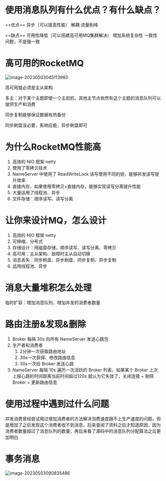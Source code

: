 # 使用消息队列有什么优点？有什么缺点？

==优点==
异步（可以提高性能）
解耦
流量削峰

==缺点==
可用性降低（可以搭建高可用MQ集群解决）
增加系统复杂性
一致性问题，不是强一致

# 高可用的RocketMQ

![image-20230503045113980](C:\backup\assets\image-20230503045113980.png)

高可用就必须是主从架构

多主：对于某个主题即使一个主宕机，其他主节点依然有这个主题的消息队列可以提供生产和消费

同步复制能够保证数据有热备份

同步刷盘没必要，影响应能，异步刷盘即可

# 为什么RocketMQ性能高

1. 高效的 NIO 框架 netty
2. 使用了零拷贝技术
3. NameServer 中使用了 ReadWriteLock 读写使用不同的锁，能够并发读写提升效率
4. 直接内存，如果使用零拷贝+直接内存，能够实现读写分离提升性能
5. 大量运用了线程池、异步
6. 文件存储：顺序读写、读写分离

# 让你来设计MQ，怎么设计

1. 高效的 NIO 框架 netty
2. 可伸缩、分布式
3. 存储设计：用磁盘存储，顺序读写、读写分离、零拷贝
4. 高可用：主从架构、故障时主从自动切换
5. 消息丢失：同步刷盘、异步刷盘、同步复制、异步复制
6. 运用线程池、异步

# 消息大量堆积怎么处理

临时扩容：增加消息队列、增加并发的消费者数量

# 路由注册&发现&删除

1. Broker 每隔 30s 向所有 NameServer 发送心跳包
2. 生产者和消费者
   1. 2分钟一次获取路由地址
   2. 30s一次获得、修改路由信息
   3. 30s一次给 Broker 发送心跳
3. NameServer 每隔 10s 遍历一次活跃的 Broker 列表，如果某个 Broker 上次上报心跳的时间距离当前时间超过120s 就认为它失效了，关闭连接 + 剔除Broker + 更新路由信息

# 使用过程中遇到过什么问题

并发消费曾经尝试用过增加消费者的方法解决消费速度跟不上生产速度的问题，但是增加了之后发现这个消费者收不到消息，后来查阅了资料之后才知道原因，因为消费者数量超过了消息队列的数量，再后来看了源码中的消息队列分配算法之后更加明白

# 事务消息

![image-20230503090835486](C:\backup\assets\image-20230503090835486.png)